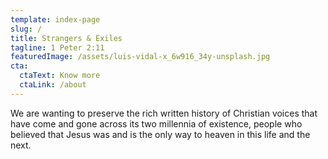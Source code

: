 ```yaml
---
template: index-page
slug: /
title: Strangers & Exiles
tagline: 1 Peter 2:11
featuredImage: /assets/luis-vidal-x_6w916_34y-unsplash.jpg
cta:
  ctaText: Know more
  ctaLink: /about
---
```

We are wanting to preserve the rich written history of Christian voices that have come and gone across its two millennia of existence, people who believed that Jesus was and is the only way to heaven in this life and the next.